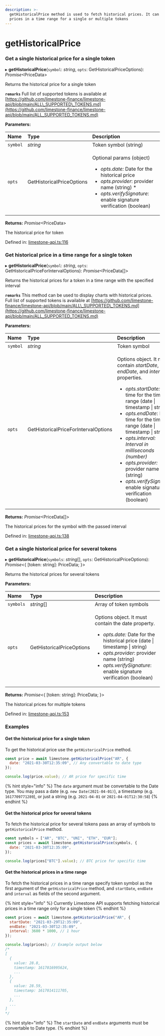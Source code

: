 ```yaml
---
description: >-
  getHistoricalPrice method is used to fetch historical prices. It can fetch
  prices in a time range for a single or multiple tokens
---
```


# getHistoricalPrice

### Get a single historical price for a single token

▸ **getHistoricalPrice**\(`symbol`: _string_, `opts`: GetHistoricalPriceOptions\): _Promise_&lt;PriceData&gt;

Returns the historical price for a single token

**`remarks`** Full list of supported tokens is available at [https://github.com/limestone-finance/limestone-api/blob/main/ALL\_SUPPORTED\_TOKENS.md](https://github.com/limestone-finance/limestone-api/blob/main/ALL_SUPPORTED_TOKENS.md)

**Parameters:**

<table>
  <thead>
    <tr>
      <th style="text-align:left">Name</th>
      <th style="text-align:left">Type</th>
      <th style="text-align:left">Description</th>
    </tr>
  </thead>
  <tbody>
    <tr>
      <td style="text-align:left"><code>symbol</code>
      </td>
      <td style="text-align:left"><em>string</em>
      </td>
      <td style="text-align:left">Token symbol (string)</td>
    </tr>
    <tr>
      <td style="text-align:left"><code>opts</code>
      </td>
      <td style="text-align:left">GetHistoricalPriceOptions</td>
      <td style="text-align:left">
        <p>Optional params (object)</p>
        <ul>
          <li><em>opts.date: </em>Date for the historical price</li>
          <li><em>opts.provider</em>: provider name (string) *</li>
          <li><em>opts.verifySignature</em>: enable signature verification (boolean)</li>
        </ul>
      </td>
    </tr>
  </tbody>
</table>

**Returns:** _Promise_&lt;PriceData&gt;

The historical price for token

Defined in: [limestone-api.ts:116](https://github.com/limestone-finance/limestone-api/blob/6ba5e3a/src/limestone-api.ts#L116)

### Get historical price in a time range for a single token

▸ **getHistoricalPrice**\(`symbol`: _string_, `opts`: GetHistoricalPriceForIntervalOptions\): _Promise_&lt;PriceData\[\]&gt;

Returns the historical prices for a token in a time range with the specified interval

**`remarks`** This method can be used to display charts with historical prices. Full list of supported tokens is available at [https://github.com/limestone-finance/limestone-api/blob/main/ALL\_SUPPORTED\_TOKENS.md](https://github.com/limestone-finance/limestone-api/blob/main/ALL_SUPPORTED_TOKENS.md)

**Parameters:**

<table>
  <thead>
    <tr>
      <th style="text-align:left">Name</th>
      <th style="text-align:left">Type</th>
      <th style="text-align:left">Description</th>
    </tr>
  </thead>
  <tbody>
    <tr>
      <td style="text-align:left"><code>symbol</code>
      </td>
      <td style="text-align:left"><em>string</em>
      </td>
      <td style="text-align:left">Token symbol</td>
    </tr>
    <tr>
      <td style="text-align:left"><code>opts</code>
      </td>
      <td style="text-align:left">GetHistoricalPriceForIntervalOptions</td>
      <td style="text-align:left">
        <p>Options object. It must contain <em>startDate</em>, <em>endDate</em>, and <em>interval</em> properties.</p>
        <ul>
          <li><em>opts.startDate: </em>Start time for the time range (date | timestamp
            | string)</li>
          <li><em>opts.endDate</em>: End time for the time range (date | timestamp |
            string) <em> </em>
          </li>
          <li><em>opts.interval: Interval in milliseconds (number) </em>
          </li>
          <li><em>opts.provider:</em> provider name (string)</li>
          <li><em>opts.verifySignature</em>: enable signature verification (boolean)</li>
        </ul>
      </td>
    </tr>
  </tbody>
</table>

**Returns:** _Promise_&lt;PriceData\[\]&gt;

The historical prices for the symbol with the passed interval

Defined in: [limestone-api.ts:138](https://github.com/limestone-finance/limestone-api/blob/6ba5e3a/src/limestone-api.ts#L138)

### Get a single historical price for several tokens

▸ **getHistoricalPrice**\(`symbols`: _string_\[\], `opts`: GetHistoricalPriceOptions\): _Promise_&lt;{ \[token: string\]: PriceData; }&gt;

Returns the historical prices for several tokens

**Parameters:**

<table>
  <thead>
    <tr>
      <th style="text-align:left">Name</th>
      <th style="text-align:left">Type</th>
      <th style="text-align:left">Description</th>
    </tr>
  </thead>
  <tbody>
    <tr>
      <td style="text-align:left"><code>symbols</code>
      </td>
      <td style="text-align:left"><em>string</em>[]</td>
      <td style="text-align:left">Array of token symbols</td>
    </tr>
    <tr>
      <td style="text-align:left"><code>opts</code>
      </td>
      <td style="text-align:left">GetHistoricalPriceOptions</td>
      <td style="text-align:left">
        <p>Options object. It must contain the date property.</p>
        <ul>
          <li><em>opts.date: </em>Date for the historical price (date | timestamp |
            string)</li>
          <li><em>opts.provider</em>: provider name (string)</li>
          <li><em>opts.verifySignature</em>: enable signature verification (boolean)</li>
        </ul>
      </td>
    </tr>
  </tbody>
</table>

**Returns:** _Promise_&lt;{ \[token: string\]: PriceData; }&gt;

The historical prices for multiple tokens

Defined in: [limestone-api.ts:153](https://github.com/limestone-finance/limestone-api/blob/6ba5e3a/src/limestone-api.ts#L153)

### Examples

#### Get the historical price for a single token

To get the historical price use the `getHistoricalPrice` method.

```javascript
const price = await limestone.getHistoricalPrice("AR", {
  date: "2021-03-30T12:35:09", // Any convertable to date type
});

console.log(price.value); // AR price for specific time
```

{% hint style="info" %}
The `date` argument must be convertable to the Date type. You may pass a date \(e.g. `new Date(2021-04-01)`\), a timestamp \(e.g. `1617709771289`\), or just a string \(e.g. `2021-04-01` or `2021-04-01T12:30:58`\)
{% endhint %}

#### Get the historical price for several tokens

To fetch the historical price for several tokens pass an array of symbols to `getHistoricalPrice` method.

```javascript
const symbols = ["AR", "BTC", "UNI", "ETH", "EUR"];
const prices = await limestone.getHistoricalPrice(symbols, {
  date: "2021-03-30T12:35:09",
});

console.log(prices["BTC"].value); // BTC price for specific time
```

#### Get the historical prices in a time range

To fetch the historical prices in a time range specify token symbol as the first argument of the `getHistoricalPrice` method, and `startDate`, `endDate` and `interval` as fields of the second argument.

{% hint style="info" %}
Currently Limestone API supports fetching historical prices in a time range only for a single token
{% endhint %}

```javascript
const prices = await limestone.getHistoricalPrice("AR", {
  startDate: "2021-03-29T12:35:09",
  endDate: "2021-03-30T12:35:09",
  interval: 3600 * 1000, // 1 hour
});

console.log(prices); // Example output below
/*
[
  {
    value: 28.8,
    timestamp: 1617016995624,
    ...
  },
  {
    value: 28.59,
    timestamp: 1617014111705,
    ...
  },
  ...
]
*/
```

{% hint style="info" %}
The `startDate` and `endDate` arguments must be convertable to Date type.
{% endhint %}

